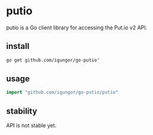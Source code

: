 # putio

[](https://godoc.org/github.com/igungor/go-putio/putio)

putio is a Go client library for accessing the Put.io v2 API.

## install

```sh
go get github.com/igungor/go-putio"
```

## usage

```go
import "github.com/igungor/go-putio/putio"
```

## stability

API is not stable yet.
